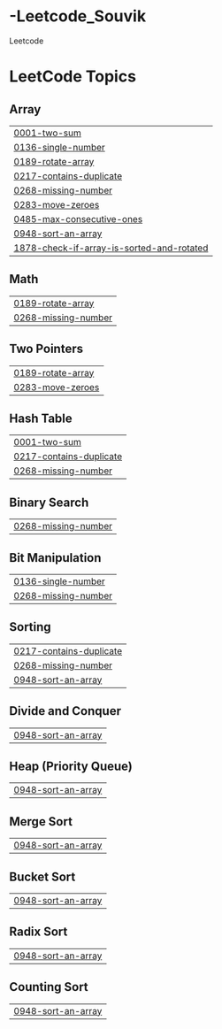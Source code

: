# -Leetcode_Souvik
Leetcode

<!---LeetCode Topics Start-->
# LeetCode Topics
## Array
|  |
| ------- |
| [0001-two-sum](https://github.com/SouvikChan/-Leetcode_Souvik/tree/master/0001-two-sum) |
| [0136-single-number](https://github.com/SouvikChan/-Leetcode_Souvik/tree/master/0136-single-number) |
| [0189-rotate-array](https://github.com/SouvikChan/-Leetcode_Souvik/tree/master/0189-rotate-array) |
| [0217-contains-duplicate](https://github.com/SouvikChan/-Leetcode_Souvik/tree/master/0217-contains-duplicate) |
| [0268-missing-number](https://github.com/SouvikChan/-Leetcode_Souvik/tree/master/0268-missing-number) |
| [0283-move-zeroes](https://github.com/SouvikChan/-Leetcode_Souvik/tree/master/0283-move-zeroes) |
| [0485-max-consecutive-ones](https://github.com/SouvikChan/-Leetcode_Souvik/tree/master/0485-max-consecutive-ones) |
| [0948-sort-an-array](https://github.com/SouvikChan/-Leetcode_Souvik/tree/master/0948-sort-an-array) |
| [1878-check-if-array-is-sorted-and-rotated](https://github.com/SouvikChan/-Leetcode_Souvik/tree/master/1878-check-if-array-is-sorted-and-rotated) |
## Math
|  |
| ------- |
| [0189-rotate-array](https://github.com/SouvikChan/-Leetcode_Souvik/tree/master/0189-rotate-array) |
| [0268-missing-number](https://github.com/SouvikChan/-Leetcode_Souvik/tree/master/0268-missing-number) |
## Two Pointers
|  |
| ------- |
| [0189-rotate-array](https://github.com/SouvikChan/-Leetcode_Souvik/tree/master/0189-rotate-array) |
| [0283-move-zeroes](https://github.com/SouvikChan/-Leetcode_Souvik/tree/master/0283-move-zeroes) |
## Hash Table
|  |
| ------- |
| [0001-two-sum](https://github.com/SouvikChan/-Leetcode_Souvik/tree/master/0001-two-sum) |
| [0217-contains-duplicate](https://github.com/SouvikChan/-Leetcode_Souvik/tree/master/0217-contains-duplicate) |
| [0268-missing-number](https://github.com/SouvikChan/-Leetcode_Souvik/tree/master/0268-missing-number) |
## Binary Search
|  |
| ------- |
| [0268-missing-number](https://github.com/SouvikChan/-Leetcode_Souvik/tree/master/0268-missing-number) |
## Bit Manipulation
|  |
| ------- |
| [0136-single-number](https://github.com/SouvikChan/-Leetcode_Souvik/tree/master/0136-single-number) |
| [0268-missing-number](https://github.com/SouvikChan/-Leetcode_Souvik/tree/master/0268-missing-number) |
## Sorting
|  |
| ------- |
| [0217-contains-duplicate](https://github.com/SouvikChan/-Leetcode_Souvik/tree/master/0217-contains-duplicate) |
| [0268-missing-number](https://github.com/SouvikChan/-Leetcode_Souvik/tree/master/0268-missing-number) |
| [0948-sort-an-array](https://github.com/SouvikChan/-Leetcode_Souvik/tree/master/0948-sort-an-array) |
## Divide and Conquer
|  |
| ------- |
| [0948-sort-an-array](https://github.com/SouvikChan/-Leetcode_Souvik/tree/master/0948-sort-an-array) |
## Heap (Priority Queue)
|  |
| ------- |
| [0948-sort-an-array](https://github.com/SouvikChan/-Leetcode_Souvik/tree/master/0948-sort-an-array) |
## Merge Sort
|  |
| ------- |
| [0948-sort-an-array](https://github.com/SouvikChan/-Leetcode_Souvik/tree/master/0948-sort-an-array) |
## Bucket Sort
|  |
| ------- |
| [0948-sort-an-array](https://github.com/SouvikChan/-Leetcode_Souvik/tree/master/0948-sort-an-array) |
## Radix Sort
|  |
| ------- |
| [0948-sort-an-array](https://github.com/SouvikChan/-Leetcode_Souvik/tree/master/0948-sort-an-array) |
## Counting Sort
|  |
| ------- |
| [0948-sort-an-array](https://github.com/SouvikChan/-Leetcode_Souvik/tree/master/0948-sort-an-array) |
<!---LeetCode Topics End-->